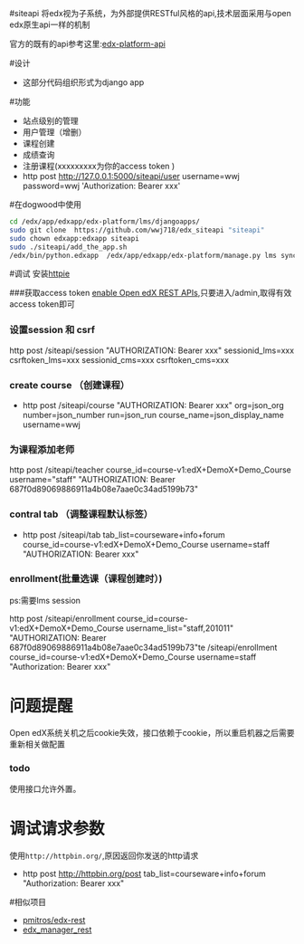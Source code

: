 #siteapi
将edx视为子系统，为外部提供RESTful风格的api,技术层面采用与open edx原生api一样的机制

官方的既有的api参考这里:[edx-platform-api](http://edx.readthedocs.org/projects/edx-platform-api/en/latest/)

#设计
*  这部分代码组织形式为django app

#功能
*  站点级别的管理
*  用户管理（增删）
*  课程创建
*  成绩查询
*  注册课程(xxxxxxxxx为你的access token )
*  http post http://127.0.0.1:5000/siteapi/user username=wwj password=wwj 'Authorization: Bearer xxx'

#在dogwood中使用
```bash
cd /edx/app/edxapp/edx-platform/lms/djangoapps/
sudo git clone  https://github.com/wwj718/edx_siteapi "siteapi"
sudo chown edxapp:edxapp siteapi
sudo ./siteapi/add_the_app.sh
/edx/bin/python.edxapp  /edx/app/edxapp/edx-platform/manage.py lms syncdb --settings=aws
```

#调试
安装[httpie](https://github.com/jkbrzt/httpie)



###获取access token
[enable Open edX REST APIs](http://blog.just4fun.site/edx-api.html),只要进入/admin,取得有效access token即可

### 设置session 和 csrf
http post /siteapi/session  "AUTHORIZATION: Bearer xxx" sessionid_lms=xxx  csrftoken_lms=xxx sessionid_cms=xxx csrftoken_cms=xxx


### create course （创建课程）
*  http post /siteapi/course  "AUTHORIZATION: Bearer xxx" org=json_org number=json_number run=json_run course_name=json_display_name username=wwj

### 为课程添加老师

http post /siteapi/teacher course_id=course-v1:edX+DemoX+Demo_Course username="staff" "AUTHORIZATION: Bearer 687f0d89069886911a4b08e7aae0c34ad5199b73"

### contral tab （调整课程默认标签）
*  http  post /siteapi/tab   tab_list=courseware+info+forum course_id=course-v1:edX+DemoX+Demo_Course username=staff  "AUTHORIZATION: Bearer xxx"

### enrollment(批量选课（课程创建时）)
ps:需要lms session

http post /siteapi/enrollment course_id=course-v1:edX+DemoX+Demo_Course username_list="staff,201011" "AUTHORIZATION: Bearer 687f0d89069886911a4b08e7aae0c34ad5199b73"te /siteapi/enrollment course_id=course-v1:edX+DemoX+Demo_Course username=staff "Authorization: Bearer xxx"


# 问题提醒
Open edX系统关机之后cookie失效，接口依赖于cookie，所以重启机器之后需要重新相关做配置

### todo
使用接口允许外置。

# 调试请求参数
使用`http://httpbin.org/`,原因返回你发送的http请求

*  http post http://httpbin.org/post tab_list=courseware+info+forum "Authorization: Bearer xxx"





#相似项目
*  [pmitros/edx-rest](https://github.com/pmitros/edx-rest/blob/master/src/edxrest.py)
*  [edx_manager_rest](https://github.com/wwj718/edx_manager_rest)
